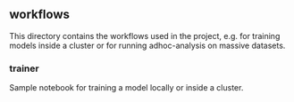 ## workflows
This directory contains the workflows used in the project, e.g. for training models 
inside a cluster or for running adhoc-analysis on massive datasets.

### trainer
Sample notebook for training a model locally or inside a cluster.
